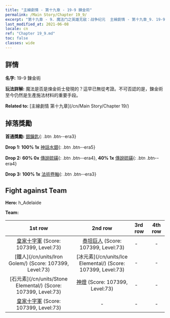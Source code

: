```yaml
---
title: "主線劇情 - 第十九章 - 19-9 鍊金術"
permalink: /Main Story/Chapter 19_9/
excerpt: "第十九章 - 9. 魔法门之英雄无敌：战争纪元  主線劇情 - 第十九章_9. 19-9 鍊金術"
last_modified_at: 2021-06-08
locale: cn
ref: "Chapter 19_9.md"
toc: false
classes: wide
---
```


## 詳情

 **名字:** 19-9 鍊金術

 **玩法詳解:** 魔法是否是煉金術士發現的？這早已無從考證。不可否認的是，鍊金術至今仍然是生產施法材料的重要手段。

 **Related to:** [主線劇情 第十九章](/cn/Main Story/Chapter 19/)

## 掉落獎勵

 **首通獎勵:** [銀鑰匙](/cn/Items/con_693/){: .btn .btn--era3}

 **Drop 1:** **100% 1x** [神話水銀](/cn/Items/mat_63/){: .btn .btn--era5}

 **Drop 2:** **60% 0x** [傳說硫磺](/cn/Items/mat_57/){: .btn .btn--era4}, **40% 1x** [傳說硫磺](/cn/Items/mat_57/){: .btn .btn--era4}

 **Drop 3:** **100% 1x** [法術卷軸](/cn/Items/con_694/){: .btn .btn--era3}


## Fight against Team
 **Hero:** h_Adelaide

 **Team:**


  | 1st row | 2nd row | 3rd row | 4th row |
  |:----:|:----:|:----|:----:|
  | [皇家十字軍](/cn/units/Swordsman/) (Score: 107399, Level:73)  | [泰坦巨人](/cn/units/Giant/) (Score: 107399, Level:73)  | - | - |
  | [鐵人](/cn/units/Iron Golem/) (Score: 107399, Level:73)  | [冰元素](/cn/units/Ice Elemental/) (Score: 107399, Level:73)  | - | - |
  | [石元素](/cn/units/Stone Elemental/) (Score: 107399, Level:73)  | [神燈](/cn/units/Genie/) (Score: 107399, Level:73)  | - | - |
  | [皇家十字軍](/cn/units/Swordsman/) (Score: 107399, Level:73)  | - | - | - |


